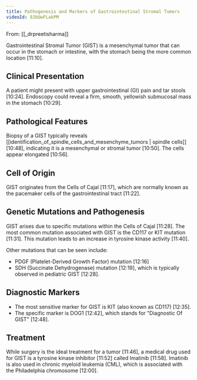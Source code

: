 ```yaml
---
title: Pathogenesis and Markers of Gastrointestinal Stromal Tumors
videoId: 9JbUwFLakPM
---
```


From: [[_drpreetisharma]] <br/> 

Gastrointestinal Stromal Tumor (GIST) is a mesenchymal tumor that can occur in the stomach or intestine, with the stomach being the more common location <a class="yt-timestamp" data-t="00:11:10">[11:10]</a>.

## Clinical Presentation
A patient might present with upper gastrointestinal (GI) pain and tar stools <a class="yt-timestamp" data-t="00:10:24">[10:24]</a>. Endoscopy could reveal a firm, smooth, yellowish submucosal mass in the stomach <a class="yt-timestamp" data-t="00:10:29">[10:29]</a>.

## Pathological Features
Biopsy of a GIST typically reveals [[identification_of_spindle_cells_and_mesenchyme_tumors | spindle cells]] <a class="yt-timestamp" data-t="00:10:48">[10:48]</a>, indicating it is a mesenchymal or stromal tumor <a class="yt-timestamp" data-t="00:10:50">[10:50]</a>. The cells appear elongated <a class="yt-timestamp" data-t="00:10:56">[10:56]</a>.

## Cell of Origin
GIST originates from the Cells of Cajal <a class="yt-timestamp" data-t="00:11:17">[11:17]</a>, which are normally known as the pacemaker cells of the gastrointestinal tract <a class="yt-timestamp" data-t="00:11:22">[11:22]</a>.

## Genetic Mutations and Pathogenesis
GIST arises due to specific mutations within the Cells of Cajal <a class="yt-timestamp" data-t="00:11:28">[11:28]</a>.
The most common mutation associated with GIST is the CD117 or KIT mutation <a class="yt-timestamp" data-t="00:11:31">[11:31]</a>. This mutation leads to an increase in tyrosine kinase activity <a class="yt-timestamp" data-t="00:11:40">[11:40]</a>.

Other mutations that can be seen include:
*   PDGF (Platelet-Derived Growth Factor) mutation <a class="yt-timestamp" data-t="00:12:16">[12:16]</a>
*   SDH (Succinate Dehydrogenase) mutation <a class="yt-timestamp" data-t="00:12:19">[12:19]</a>, which is typically observed in pediatric GIST <a class="yt-timestamp" data-t="00:12:28">[12:28]</a>.

## Diagnostic Markers
*   The most sensitive marker for GIST is KIT (also known as CD117) <a class="yt-timestamp" data-t="00:12:35">[12:35]</a>.
*   The specific marker is DOG1 <a class="yt-timestamp" data-t="00:12:42">[12:42]</a>, which stands for "Diagnostic Of GIST" <a class="yt-timestamp" data-t="00:12:48">[12:48]</a>.

## Treatment
While surgery is the ideal treatment for a tumor <a class="yt-timestamp" data-t="00:11:46">[11:46]</a>, a medical drug used for GIST is a tyrosine kinase inhibitor <a class="yt-timestamp" data-t="00:11:52">[11:52]</a> called Imatinib <a class="yt-timestamp" data-t="00:11:58">[11:58]</a>. Imatinib is also used in chronic myeloid leukemia (CML), which is associated with the Philadelphia chromosome <a class="yt-timestamp" data-t="00:12:00">[12:00]</a>.